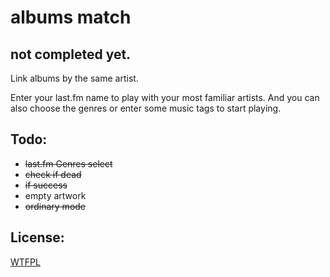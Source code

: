 albums match
===================

not completed yet.
---------------

Link albums by the same artist.

Enter your last.fm name to play with your most familiar artists.
And you can also choose the genres or enter some music tags to start playing.

Todo:
-----------------
  - ~~last.fm Genres select~~
  - ~~check if dead~~
  - ~~if success~~
  - empty artwork
  - ~~ordinary mode~~


License:
-----------------
[WTFPL](http://www.wtfpl.net/)
